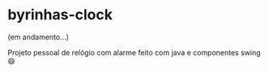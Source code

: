 # byrinhas-clock
(em andamento...)

Projeto pessoal de relógio com alarme feito com java e componentes swing :smile:

